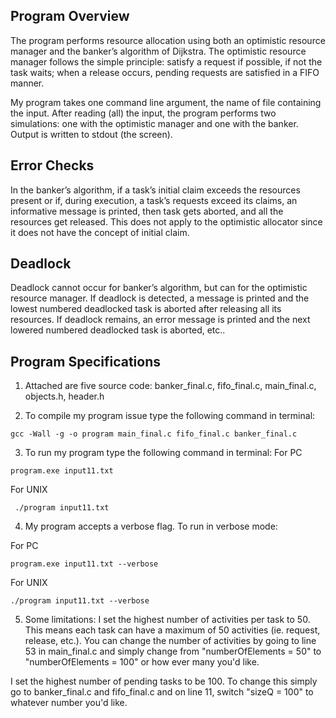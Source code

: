 ## Program Overview
The program performs resource allocation  using both an optimistic resource manager and the banker’s algorithm of Dijkstra. The optimistic resource manager follows the simple principle: satisfy a request if possible, if not the task waits; when a release occurs, pending requests are satisfied in a FIFO manner.

My program takes one command line argument, the name of file containing the input. After reading (all) the input, the program performs two simulations: one with the optimistic manager and one with the banker. Output is written to stdout (the screen).

## Error Checks
In the banker’s algorithm, if a task’s initial claim exceeds the resources present or if, during execution, a task’s requests exceed its claims, an informative message is printed, then task gets aborted, and all the resources get released. This does not apply to the optimistic allocator since it does not have the concept of initial claim.

## Deadlock
Deadlock cannot occur for banker’s algorithm, but can for the optimistic resource manager. If deadlock is detected, a message is printed and the lowest numbered deadlocked task is aborted after releasing all its resources. If deadlock remains, an error message is printed and the next lowered numbered deadlocked task is aborted, etc..

## Program Specifications
1. Attached are five source code: banker_final.c, fifo_final.c, main_final.c, objects.h, header.h

2. To compile my program issue type the following command in terminal:
````
gcc -Wall -g -o program main_final.c fifo_final.c banker_final.c
````

3. To run my program type the following command in terminal:
For PC
```
program.exe input11.txt
```
For UNIX
```
 ./program input11.txt
```

4. My program accepts a verbose flag. To run in verbose mode:

For PC
```
program.exe input11.txt --verbose
```
For UNIX
```
./program input11.txt --verbose
```

5. Some limitations:
I set the highest number of activities per task to 50. This means each task can have a maximum of 50 activities (ie. request, release, etc.).
You can change the number of activities by going to line 53 in main_final.c and simply change from "numberOfElements = 50" to "numberOfElements = 100" or how ever many you'd like.

I set the highest number of pending tasks to be 100. To change this simply go to banker_final.c and fifo_final.c and on line 11, switch
"sizeQ = 100" to whatever number you'd like.
